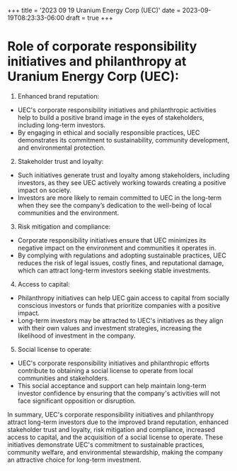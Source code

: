 +++
title = '2023 09 19 Uranium Energy Corp (UEC)'
date = 2023-09-19T08:23:33-06:00
draft = true
+++
# Role of corporate responsibility initiatives and philanthropy at Uranium Energy Corp (UEC):

1. Enhanced brand reputation:
- UEC's corporate responsibility initiatives and philanthropic activities help to build a positive brand image in the eyes of stakeholders, including long-term investors.
- By engaging in ethical and socially responsible practices, UEC demonstrates its commitment to sustainability, community development, and environmental protection.

2. Stakeholder trust and loyalty:
- Such initiatives generate trust and loyalty among stakeholders, including investors, as they see UEC actively working towards creating a positive impact on society.
- Investors are more likely to remain committed to UEC in the long-term when they see the company’s dedication to the well-being of local communities and the environment.

3. Risk mitigation and compliance:
- Corporate responsibility initiatives ensure that UEC minimizes its negative impact on the environment and communities it operates in.
- By complying with regulations and adopting sustainable practices, UEC reduces the risk of legal issues, costly fines, and reputational damage, which can attract long-term investors seeking stable investments.

4. Access to capital:
- Philanthropy initiatives can help UEC gain access to capital from socially conscious investors or funds that prioritize companies with a positive impact.
- Long-term investors may be attracted to UEC's initiatives as they align with their own values and investment strategies, increasing the likelihood of investment in the company.

5. Social license to operate:
- UEC's corporate responsibility initiatives and philanthropic efforts contribute to obtaining a social license to operate from local communities and stakeholders.
- This social acceptance and support can help maintain long-term investor confidence by ensuring that the company's activities will not face significant opposition or disruption.

In summary, UEC's corporate responsibility initiatives and philanthropy attract long-term investors due to the improved brand reputation, enhanced stakeholder trust and loyalty, risk mitigation and compliance, increased access to capital, and the acquisition of a social license to operate. These initiatives demonstrate UEC's commitment to sustainable practices, community welfare, and environmental stewardship, making the company an attractive choice for long-term investment.